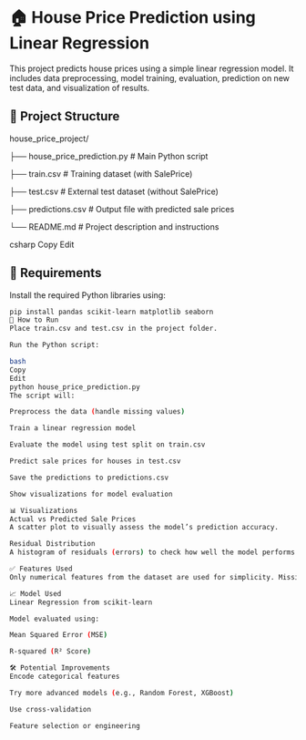# 🏠 House Price Prediction using Linear Regression

This project predicts house prices using a simple linear regression model. It includes data preprocessing, model training, evaluation, prediction on new test data, and visualization of results.

## 📁 Project Structure

house_price_project/

├── house_price_prediction.py # Main Python script

├── train.csv # Training dataset (with SalePrice)

├── test.csv # External test dataset (without SalePrice)

├── predictions.csv # Output file with predicted sale prices

└── README.md # Project description and instructions

csharp
Copy
Edit

## 📌 Requirements

Install the required Python libraries using:

```bash
pip install pandas scikit-learn matplotlib seaborn
🚀 How to Run
Place train.csv and test.csv in the project folder.

Run the Python script:

bash
Copy
Edit
python house_price_prediction.py
The script will:

Preprocess the data (handle missing values)

Train a linear regression model

Evaluate the model using test split on train.csv

Predict sale prices for houses in test.csv

Save the predictions to predictions.csv

Show visualizations for model evaluation

📊 Visualizations
Actual vs Predicted Sale Prices
A scatter plot to visually assess the model’s prediction accuracy.

Residual Distribution
A histogram of residuals (errors) to check how well the model performs.

✅ Features Used
Only numerical features from the dataset are used for simplicity. Missing values are imputed using the mean strategy.

📈 Model Used
Linear Regression from scikit-learn

Model evaluated using:

Mean Squared Error (MSE)

R-squared (R² Score)

🛠️ Potential Improvements
Encode categorical features

Try more advanced models (e.g., Random Forest, XGBoost)

Use cross-validation

Feature selection or engineering
